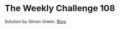 # The Weekly Challenge 108

Solution by Simon Green. [Blog](https://dev.to/simongreennet/weekly-challenge-108-3di2)
